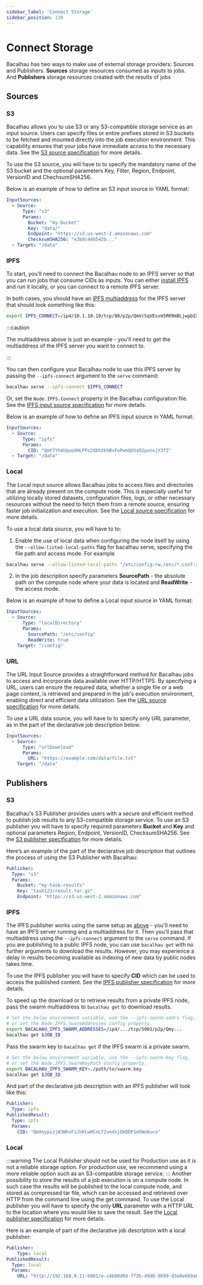 ```yaml
---
sidebar_label: 'Connect Storage'
sidebar_position: 130
---
```


# Connect Storage

Bacalhau has two ways to make use of external storage providers: Sources and Publishers. **Sources** storage resources consumed as inputs to jobs. And **Publishers** storage resources created with the results of jobs

## Sources

### S3

Bacalhau allows you to use S3 or any S3-compatible storage service as an input source. Users can specify files or entire prefixes stored in S3 buckets to be fetched and mounted directly into the job execution environment. This capability ensures that your jobs have immediate access to the necessary data. See the [S3 source specification](../other-specifications/sources/s3.md) for more details.

To use the S3 source, you will have to to specify the mandatory name of the S3 bucket and the optional parameters Key, Filter, Region, Endpoint, VersionID and ChechsumSHA256.

Below is an example of how to define an S3 input source in YAML format:

```yaml
InputSources:
  - Source:
      Type: "s3"
      Params:
        Bucket: "my-bucket"
        Key: "data/"
        Endpoint: "https://s3.us-west-2.amazonaws.com"
        ChecksumSHA256: "e3b0c44b542b..."
  - Target: "/data"
```
### IPFS

To start, you'll need to connect the Bacalhau node to an IPFS server so that you can run jobs that consume CIDs as inputs. You can either [install IPFS](https://docs.ipfs.tech/install/) and run it locally, or you can connect to a remote IPFS server.

In both cases, you should have an [IPFS multiaddress](https://richardschneider.github.io/net-ipfs-core/articles/multiaddress.html) for the IPFS server that should look something like this:

```bash
export IPFS_CONNECT=/ip4/10.1.10.10/tcp/80/p2p/QmVcSqVEsvm5RR9mBLjwpb2XjFVn5bPdPL69mL8PH45pPC
```

:::caution

The multiaddress above is just an example - you'll need to get the multiaddress of the IPFS server you want to connect to.

:::

You can then configure your Bacalhau node to use this IPFS server by passing the `--ipfs-connect` argument to the `serve` command:

```bash
bacalhau serve --ipfs-connect $IPFS_CONNECT
```

Or, set the `Node.IPFS.Connect` property in the Bacalhau configuration file. See the [IPFS input source specification](../other-specifications/sources/ipfs.md) for more details.

Below is an example of how to define an IPFS input source in YAML format:
```yaml
InputSources:
  - Source:
      Type: "ipfs"
      Params:
        CID: "QmY7Yh4UquoXHLPFo2XbhXkhBvFoPwmQUSa92pxnxjY3fZ"
  - Target: "/data"
```
### Local

The Local input source allows Bacalhau jobs to access files and directories that are already present on the compute node. This is especially useful for utilizing locally stored datasets, configuration files, logs, or other necessary resources without the need to fetch them from a remote source, ensuring faster job initialization and execution. See the [Local source specification](../other-specifications/sources/local.md) for more details.

To use a local data source, you will have to to:
1. Enable the use of local data when configuring the node itself by using the `--allow-listed-local-paths` flag for bacalhau serve, specifying the file path and access mode. For example 
```bash
bacalhau serve --allow-listed-local-paths "/etc/config:rw,/etc/*.conf:ro".
```
2. In the job description specify parameters **SourcePath** - the absolute path on the compute node where your data is located and **ReadWrite** - the access mode.

Below is an example of how to define a Local input source in YAML format:
```yaml
InputSources:
  - Source:
      Type: "localDirectory"
      Params:
        SourcePath: "/etc/config"
        ReadWrite: true
    Target: "/config"
```

### URL

The URL Input Source provides a straightforward method for Bacalhau jobs to access and incorporate data available over HTTP/HTTPS. By specifying a URL, users can ensure the required data, whether a single file or a web page content, is retrieved and prepared in the job's execution environment, enabling direct and efficient data utilization. See the [URL source specification](../other-specifications/sources/url.md) for more details.


To use a URL data source, you will have to to specify only URL parameter, as in the part of the declarative job description below:

```yaml
InputSources:
  - Source:
      Type: "urlDownload"
      Params:
        URL: "https://example.com/data/file.txt"
    Target: "/data"
```

## Publishers

### S3

Bacalhau's S3 Publisher provides users with a secure and efficient method to publish job results to any S3-compatible storage service. To use an S3 publisher you will have to specify required parameters **Bucket** and **Key** and optional parameters Region, Endpoint, VersionID, ChecksumSHA256. See the [S3 publisher specification](../other-specifications/publishers/s3.md) for more details.

Here’s an example of the part of the declarative job description that outlines the process of using the S3 Publisher with Bacalhau:

```yaml
Publisher:
  Type: "s3"
  Params:
    Bucket: "my-task-results"
    Key: "task123/result.tar.gz"
    Endpoint: "https://s3.us-west-2.amazonaws.com"
```

### IPFS

The IPFS publisher works using the same setup as [above](#ipfs) - you'll need to have an
IPFS server running and a multiaddress for it. Then you'll pass that
multiaddress using the `--ipfs-connect` argument to the `serve` command. If you are publishing to a public IPFS node, you can use `bacalhau get` with no
further arguments to download the results. However, you may experience a delay
in results becoming available as indexing of new data by public nodes takes
time.

To use the IPFS publisher you will have to specify **CID** which can be used to access the published content. See the [IPFS publisher specification](../other-specifications/publishers/ipfs.md) for more details.

To speed up the download or to retrieve results from a private IPFS node, pass
the swarm multiaddress to `bacalhau get` to download results.

```bash
# Set the below environment variable, use the --ipfs-swarm-addrs flag,
# or set the Node.IPFS.SwarmAddresses config property.
export BACALHAU_IPFS_SWARM_ADDRESSES=/ip4/.../tcp/5001/p2p/Qmy...
bacalhau get $JOB_ID
```

Pass the swarm key to `bacalhau get` if the IPFS swarm is a private swarm.

```bash
# Set the below environment variable, use the --ipfs-swarm-key flag,
# or set the Node.IPFS.SwarmKeyPath config property.
export BACALHAU_IPFS_SWARM_KEY=./path/to/swarm.key
bacalhau get $JOB_ID
```

And part of the declarative job description with an IPFS publisher will look like this:

```yaml
Publisher:
  Type: ipfs
PublishedResult:
  Type: ipfs
  Params:
    CID: "QmXoypizjW3WknFiJnKLwHCnL72vedxjQkDDP1mXWo6uco"
```

### Local

:::warning
The Local Publisher should not be used for Production use as it is not a reliable storage option. For production use, we recommend using a more reliable option such as an S3-compatible storage service.
:::
Another possibility to store the results of a job execution is on a compute node. In such case the results will be published to the local compute node, and stored as compressed tar file, which can be accessed and retrieved over HTTP from the command line using the get command. To use the Local publisher you will have to specify the only **URL** parameter with a HTTP URL to the location where you would like to save the result. See the [Local publisher specification](../other-specifications/publishers/local.md) for more details. 

Here is an example of part of the declarative job description with a local publisher:

```yaml
Publisher:
    Type: local
PublishedResult:
  Type: local
  Params:
    URL: "http://192.168.0.11:6001/e-c4b80d04-ff2b-49d6-9b99-d3a8e669a6bf.tgz"
```


